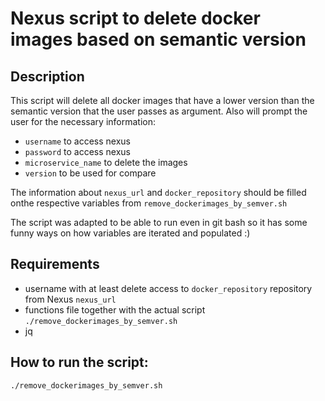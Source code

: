 # Nexus script to delete docker images based on semantic version
## Description
This script will delete all docker images that have a lower version than the semantic version that the user passes as argument. Also will prompt the user for the necessary information:
- `username` to access nexus
- `password` to access nexus
- `microservice_name` to delete the images
- `version` to be used for compare 

The information about `nexus_url` and `docker_repository` should be filled onthe respective variables from `remove_dockerimages_by_semver.sh`

The script was adapted to be able to run even in git bash so it has some funny ways on how variables are iterated and populated :)
## Requirements
- username with at least delete access to `docker_repository` repository from Nexus `nexus_url`
- functions file together with the actual script `./remove_dockerimages_by_semver.sh`
- jq

## How to run the script: 
```
./remove_dockerimages_by_semver.sh
```